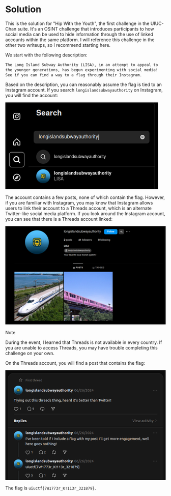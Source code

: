 # Solution

This is the solution for "Hip With the Youth", the first challenge in the UIUC-Chan suite. It's an OSINT challenge that introduces participants to how social media can be used to hide information through the use of linked accounts within the same platform. I will reference this challenge in the other two writeups, so I recommend starting here.

We start with the following description:

```
The Long Island Subway Authority (LISA), in an attempt to appeal to the younger generations, has begun experimenting with social media! See if you can find a way to a flag through their Instagram.
```

Based on the description, you can reasonably assume the flag is tied to an Instagram account. If you search `longislandsubwayauthority` on Instagram, you will find the account:

![LISA Instagram account appearing in search results](image.png)

The account contains a few posts, none of which contain the flag. However, if you are familiar with Instagram, you may know that Instagram allows users to link their account to a Threads account, which is an alternate Twitter-like social media platform. If you look around the Instagram account, you can see that there is a Threads account linked:

![The LISA Instagram profile, which has a linked Threads account](image-1.png)

> [!NOTE]
> During the event, I learned that Threads is not available in every country. If you are unable to access Threads, you may have trouble completing this challenge on your own.

On the Threads account, you will find a post that contains the flag:

![LISA Threads account, with a post including the flag "uiuctf{7W1773r_K!113r_321879}"](image-2.png)

The flag is `uiuctf{7W1773r_K!113r_321879}`.